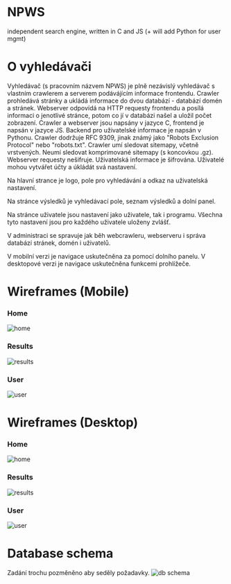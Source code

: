 # NPWS
independent search engine, written in C and JS (+ will add Python for user mgmt)

# O vyhledávači
Vyhledávač (s pracovním názvem NPWS) je plně nezávislý vyhledávač s vlastním crawlerem a serverem podávájícím informace frontendu.
Crawler prohledává stránky a ukládá informace do dvou databází - databází domén a stránek. Webserver odpovídá na HTTP requesty frontendu a posílá informaci o jenotlivé stránce, potom co jí v databázi našel a uložil počet zobrazení.
Crawler a webserver jsou napsány v jazyce C, frontend je napsán v jazyce JS. Backend pro uživatelské informace je napsán v Pythonu.
Crawler dodržuje RFC 9309, jinak známý jako "Robots Exclusion Protocol" nebo "robots.txt". Crawler umí sledovat sitemapy, včetně vrstvených. Neumí sledovat komprimované sitemapy (s koncovkou .gz).
Webserver requesty nešifruje. Uživatelská informace je šifrována. Uživatelé mohou vytvářet účty a úkládát svá nastavení.

Na hlavní strance je logo, pole pro vyhledávání a odkaz na uživatelská nastavení.

Na stránce výsledků je vyhledávací pole, seznam výsledků a dolní panel.

Na stránce uživatele jsou nastavení jako uživatele, tak i programu. Všechna tyto nastavení jsou pro každého uživatele uloženy zvlášť.

V administraci se spravuje jak běh webcrawleru, webserveru i správa databází stránek, domén i uživatelů.

V mobilní verzi je navigace uskutečněna za pomocí dolního panelu. V desktopové verzi je navigace uskutečněna funkcemi prohlížeče.

# Wireframes (Mobile)
### Home
![home](Wireframes/WF-MobileHome.png)
### Results
![results](Wireframes/WF-Mobile.png)
### User
![user](Wireframes/WF-MobileUser.png)

# Wireframes (Desktop)
### Home
![home](Wireframes/WF-DesktopHome.png)
### Results
![results](Wireframes/WF-Desktop.png)
### User
![user](Wireframes/WF-DesktopUser.png)

# Database schema
Zadání trochu pozměněno aby seděly požadavky.
![db schema](DB-Schema/DBS.png)
